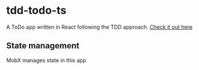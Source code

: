 # tdd-todo-ts

A ToDo app written in React following the TDD approach.
[Check it out here](https://philjonas.github.io/tdd-todo-ts/)

## State management
MobX manages state in this app